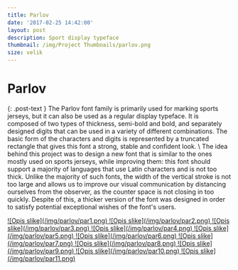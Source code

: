 ```yaml
---
title: Parlov
date: '2017-02-25 14:42:00'
layout: post
description: Sport display typeface
thumbnail: /img/Project Thumbnails/parlov.png
size: velik
---
```


<div class="post-header center">
<h1 class="post-title" itemprop="name headline">
  Parlov
</h1>
</div>

{: .post-text }
The Parlov font family is primarily used for marking sports jerseys, but it can also be used as a regular display typeface. It is composed of two types of thickness, semi-bold and bold, and separately designed digits that can be used in a variety of different combinations. The basic form of the characters and digits is represented by a truncated rectangle that gives this font a strong, stable and confident look.
  \\
The idea behind this project was to design a new font that is similar to the ones mostly used on sports jerseys, while improving them: this font should support a majority of languages that use Latin characters and is not too thick. Unlike the majority of such fonts, the width of the vertical stroke is not too large and allows us to improve our visual communication by distancing ourselves from the observer, as the counter space is not closing in too quickly. Despite of this, a thicker version of the font was designed in order to satisfy potential exceptional wishes of the font's users.

<a href="/img/parlov/par1.png" class="fluidbox">
![Opis slike](/img/parlov/par1.png)
</a>

<a href="/img/parlov/par2.png" class="fluidbox">
![Opis slike](/img/parlov/par2.png)
</a>

<a href="/img/parlov/par3.png" class="fluidbox">
![Opis slike](/img/parlov/par3.png)
</a>

<a href="/img/parlov/par4.png" class="fluidbox">
![Opis slike](/img/parlov/par4.png)
</a>

<a href="/img/parlov/par5.png" class="fluidbox">
![Opis slike](/img/parlov/par5.png)
</a>

<a href="/img/parlov/par6.png" class="fluidbox">
![Opis slike](/img/parlov/par6.png)
</a>

<a href="/img/parlov/par7.png" class="fluidbox">
![Opis slike](/img/parlov/par7.png)
</a>

<a href="/img/parlov/par8.png" class="fluidbox">
![Opis slike](/img/parlov/par8.png)
</a>

<a href="/img/parlov/par9.png" class="fluidbox">
![Opis slike](/img/parlov/par9.png)
</a>

<a href="/img/parlov/par10.png" class="fluidbox">
![Opis slike](/img/parlov/par10.png)
</a>

<a href="/img/parlov/par11.png" class="fluidbox">
![Opis slike](/img/parlov/par11.png)
</a>

